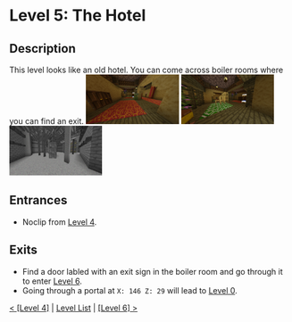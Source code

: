 # Level 5: The Hotel

## Description
This level looks like an old hotel. You can come across boiler rooms where you can find an exit.
<img src="./img/Level_5_0.png" width="33%" />
<img src="./img/Level_5_1.png" width="33%"/>
<img src="./img/Level_5_boiler.png" title="Boiler room" width="33%" />

## Entrances
* Noclip from <a href="./Level_4.md">Level 4</a>.

## Exits
* Find a door labled with an exit sign in the boiler room and go through it to enter <a href="./Level_6.md">Level 6</a>.
* Going through a portal at `X: 146 Z: 29` will lead to <a href="./Level_0.md">Level 0</a>.

<a href="./Level_4.md">< [Level 4]</a> | <a href="./Levels.md">Level List</a> | <a href="./Level_6.md">[Level 6] ></a>